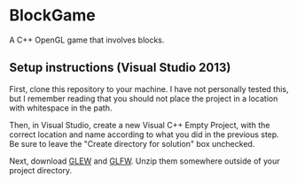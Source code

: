 # BlockGame

A C++ OpenGL game that involves blocks.

## Setup instructions (Visual Studio 2013)

First, clone this repository to your machine. I have not personally tested this, but I remember reading that you should not
place the project in a location with whitespace in the path.

Then, in Visual Studio, create a new Visual C++ Empty Project, with the correct location and name according to what you did in
the previous step. Be sure to leave the "Create directory for solution" box unchecked.

Next, download [GLEW](http://sourceforge.net/projects/glew/files/glew/1.12.0/glew-1.12.0-win32.zip/download) and
[GLFW](http://sourceforge.net/projects/glfw/files/glfw/3.1.1/glfw-3.1.1.bin.WIN32.zip/download). Unzip them somewhere outside of
your project directory.
